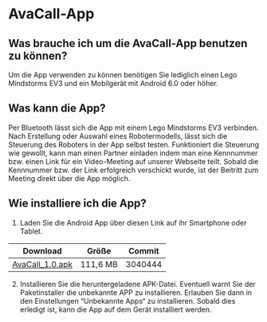 # AvaCall-App

## Was brauche ich um die AvaCall-App benutzen zu können?

Um die App verwenden zu können benötigen Sie lediglich einen Lego Mindstorms EV3 und ein Mobilgerät mit Android 6.0 oder höher.

## Was kann die App?

Per Bluetooth lässt sich die App mit einem Lego Mindstorms EV3 verbinden. Nach Erstellung oder Auswahl eines Robotermodells, lässt sich die Steuerung des Roboters in der App selbst testen. Funktioniert die Steuerung wie gewollt, kann man einen Partner einladen indem man eine Kennnummer bzw. einen Link für ein Video-Meeting auf unserer Webseite teilt. Sobald die Kennnummer bzw. der Link erfolgreich verschickt wurde, ist der Beitritt zum Meeting direkt über die App möglich. 

## Wie installiere ich die App?

1. Laden Sie die Android App über diesen Link auf ihr Smartphone oder Tablet.
 
 Download | Größe | Commit
--- | --- | --- 
[AvaCall_1.0.apk](https://drive.google.com/file/d/1jUQPSIBlmDARVwNUM2XojSsnelfVFeXX/view?usp=sharing) | 111,6 MB | 3040444
2. Installieren Sie die heruntergeladene APK-Datei. Eventuell warnt Sie der Paketinstaller die unbekannte APP zu installieren. Erlauben Sie dann in den Einstellungen “Unbekannte Apps“ zu installieren. Sobald dies erledigt ist, kann die App auf dem Gerät installiert werden.

